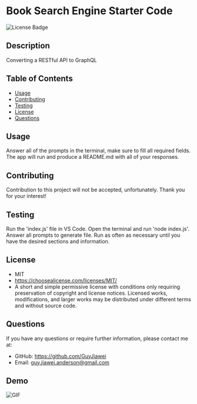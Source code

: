 # Book Search Engine Starter Code
 ![License Badge](https://img.shields.io/badge/license-MIT-green.svg)

  ## Description
  Converting a RESTful API to GraphQL

  ## Table of Contents

  * [Usage](#usage)
  * [Contributing](#contrubuting)
  * [Testing](#testing)
  * [License](#license)
  * [Questions](#questions)

  ## Usage

  Answer all of the prompts in the terminal, make sure to fill all required fields. The app will run and produce a README.md with all of your responses.

  ## Contributing

  Contribution to this project will not be accepted, unfortunately. Thank you for your interest!

  ## Testing

  Run the 'index.js' file in VS Code. Open the terminal and run 'node index.js'. Answer all prompts to generate file. Run as often as necessary until you have the desired sections and information.

  
  ## License
  - MIT
  - https://choosealicense.com/licenses/MIT/
  - A short and simple permissive license with conditions only requiring preservation of copyright and license notices. Licensed works, modifications, and larger works may be distributed under different terms and without source code.
  

  ## Questions

  If you have any questions or require further information, please contact me at:

  - GitHub: https://github.com/GuyJiawei
  - Email: guy.jiawei.anderson@gmail.com

  ## Demo

  ![GIF](./assets/Demo.gif)
